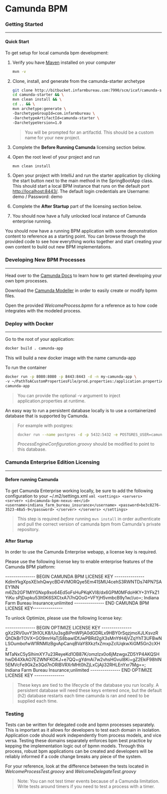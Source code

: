 # Camunda BPM

### Getting Started
---
#### Quick Start
To get setup for local camunda bpm development:

1)  Verify you have [Maven](https://maven.apache.org/download.cgi) installed on your computer 
    ```bash
    mvn -v
    ```
    
2)  Clone, install, and generate from the camunda-starter archetype
    ```bash
    git clone http://bitbucket.infarmbureau.com:7990/scm/icaf/camunda-starter.git && \
    cd camunda-starter && \
    mvn clean install && \
    cd .. && \
    mvn archetype:generate \
    -DarchetypeGroupId=com.infarmbureau \
    -DarchetypeArtifactId=camunda-starter \
    -DarchetypeVersion=1.0
    ```
    > You will be prompted for an artifactId. This should be a custom name for your new project.

3)  Complete the **Before Running Camunda** licensing section below.

4)  Open the root level of your project and run
    ```bash
    mvn clean install
    ```
5) Open your project with IntelliJ and run the starter application by clicking the
    start button next to the main method in the SpringBootApp class. This should start a
    local BPM instance that runs on the default port [http://localhost:8443/](http://localhost:8443/).
    The default login credentials are Username: demo / Password: demo
    
6) Complete the **After Startup** part of the licensing section below.

7) You should now have a fully unlocked local instance of Camunda enterprise running.

You should now have a running BPM application with some demonstration content to reference
as a starting point. You can browse through the provided code to see how everything works together
and start creating your own content to build out new BPM implementations.

### Developing New BPM Processes
---
Head over to the [Camunda Docs](https://docs.camunda.org/manual/latest/) to learn how to get started developing
your own bpm processes.

Download the [Camunda Modeller](https://camunda.com/download/modeler/) in order to easily create or
modify bpmn files.

Open the provided *WelcomeProcess.bpmn* for a reference as to how code integrates with the modeled process.

### Deploy with Docker
---
Go to the root of your application:
```bash
docker build . camunda-app
```

This will build a new docker image with the name camunda-app

To run the container
```bash
docker run -p 8080:8080 -p 8443:8443 -d -n my-camunda-app \
-v ~/PathToACustomPropertiesFile/prod.properties:/application.properties \
camunda-app
```
> You can provide the optional -v argument to inject application.properties at runtime.


An easy way to run a persistent database locally is to use a containerized database
that is supported by Camunda.
> For example with postgres:
> ```bash
> docker run --name postgres -d -p 5432:5432 -e POSTGRES_USER=camunda -e POSTGRES_PASSWORD=camunda_password postgres
> ```
> *ProcessEngineConfiguration.groovy* should be modified to point to this database.

### Camunda Enterprise Edition Licensing
---
#### Before running Camunda
To get Camunda Enterprise working locally, be sure to add the following 
configuration to your ~/.m2/settings.xml
    ```xml
    <settings>
      <servers>
        <server>
          <id>camunda-bpm-nexus-ee</id>
          <username>indiana_farm_bureau_insurance</username>
          <password>be3c8276-3523-48a5-9</password>
        </server>
      </servers>
    </settings>
    ```
> This step is required *before* running `mvn install` in order authenticate
> and pull the correct version of camunda bpm from Camunda's private repository.

#### After Startup
In order to use the Camunda Enterprise webapp, a license key is required.

Please use the following license key to enable enterprise features of the Camunda BPM platform:

--------------- BEGIN CAMUNDA BPM LICENSE KEY ---------------
KdlmYkgXpsXEIxhQwycBD4VMORQye5Em41SMU4cehS3RWNTDs74PN7SAEY1NN
m6Zb2GF1MlYGNxp9xo64Ed5oFsHuPKqKVI8/dx6GPM0MFdoHKY+3YFkZ1YiKu
sPjDxpku53lt0K6SXCtxA7i7nQOoG+VFYjH5vmbcB9y1w//uo=; Indiana Farm Bureau
Insurance;unlimited
--------------- END CAMUNDA BPM LICENSE KEY---------------

To unlock Optimize, please use the following license key:

--------------- BEGIN OPTIMIZE LICENSE KEY ---------------
gXz2RV0uvY3h1OLK8/Uu3sg8iPmWPjA0dGDRLx9HBY0rSqzjmoXJLKsvzR
QhDkBrTOVX+GO9mrHaTjS8bawIDfJwPBRd2gX3sMnYtH4jVZqYhT3UFBwN
LSOumbofwW1RNMIzBgvApCanqBVaY8XkzfxZmxpZclUqkwXiGM5Gn2cXHz
MTaNxC5ySlhimXY7u23ReyeKd1OB87K/omzIzx0o6jMzwgxZD5YP4AKQSH
hwD64XkAO7EZWNFKOKJ+e7QQ+gYdmAi7w2vhsHGvuI8Ki+gZ2EkiF98hlN
5EMVcFe9GkZe3Qd7nORlBVRXrMHt0hZjLxCjAji32RHLEnYxr7Mg==;
Indiana Farm Bureau Insurance;unlimited
---------------  END OPTIMIZE LICENSE KEY  ---------------

> These keys are tied to the lifecycle of the database you run locally.
> A persistent database will need these keys entered once, but the default (h2)
> database restarts each time camunda is ran and need to be supplied each time.

### Testing

Tests can be written for delegated code and bpmn processes separately. This is important
as it allows for developers to test each domain in isolation. Application code should work
independently from process models, and vice versa. Testing these domains separately enforces
bpm best practice by kepping the implementation logic out of bpmn models. Through this process,
robust bpm applications can be created and developers will be reliably informed if a code change
breaks any piece of the system.

For your reference, look at the difference between the tests located in *WelcomeProcessTest.groovy*
and *WelcomeDelegateTest.groovy*

> Note: You can not test timer events because of a Camunda limitation.
> Write tests around timers if you need to test a process with a timer.